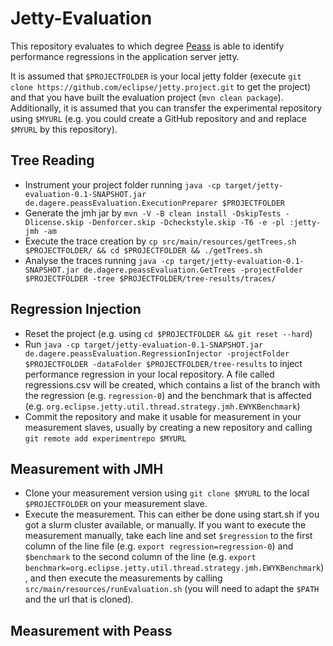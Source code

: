 # Jetty-Evaluation

This repository evaluates to which degree [Peass](https://github.com/DaGeRe/peass) is able to identify performance regressions in the application server jetty.

It is assumed that `$PROJECTFOLDER` is your local jetty folder (execute `git clone https://github.com/eclipse/jetty.project.git` to get the project) and that you have built the evaluation project (`mvn clean package`). Additionally, it is assumed that you can transfer the experimental repository using `$MYURL` (e.g. you could create a GitHub repository and and replace `$MYURL` by this repository).

## Tree Reading

- Instrument your project folder running `java -cp target/jetty-evaluation-0.1-SNAPSHOT.jar de.dagere.peassEvaluation.ExecutionPreparer $PROJECTFOLDER`
- Generate the jmh jar by `mvn -V -B clean install -DskipTests -Dlicense.skip -Denforcer.skip -Dcheckstyle.skip -T6 -e -pl :jetty-jmh -am`
- Execute the trace creation by `cp src/main/resources/getTrees.sh $PROJECTFOLDER/ && cd $PROJECTFOLDER && ./getTrees.sh`
- Analyse the traces running `java -cp target/jetty-evaluation-0.1-SNAPSHOT.jar de.dagere.peassEvaluation.GetTrees -projectFolder $PROJECTFOLDER -tree $PROJECTFOLDER/tree-results/traces/`

## Regression Injection

- Reset the project (e.g. using `cd $PROJECTFOLDER && git reset --hard`)
- Run `java -cp target/jetty-evaluation-0.1-SNAPSHOT.jar de.dagere.peassEvaluation.RegressionInjector -projectFolder $PROJECTFOLDER -dataFolder $PROJECTFOLDER/tree-results` to inject performance regression in your local repository. A file called regressions.csv will be created, which contains a list of the branch with the regression (e.g. `regression-0`) and the benchmark that is affected (e.g. `org.eclipse.jetty.util.thread.strategy.jmh.EWYKBenchmark`)
- Commit the repository and make it usable for measurement in your measurement slaves, usually by creating a new repository and calling `git remote add experimentrepo $MYURL`

## Measurement with JMH

- Clone your measurement version using `git clone $MYURL` to the local `$PROJECTFOLDER` on your measurement slave.
- Execute the measurement. This can either be done using start.sh if you got a slurm cluster available, or manually. If you want to execute the measurement manually, take each line and set `$regression` to the first column of the line file (e.g. `export regression=regression-0`) and `$benchmark` to the second column of the line (e.g. `export benchmark=org.eclipse.jetty.util.thread.strategy.jmh.EWYKBenchmark`), and then execute the measurements by calling `src/main/resources/runEvaluation.sh` (you will need to adapt the `$PATH` and the url that is cloned).


## Measurement with Peass
